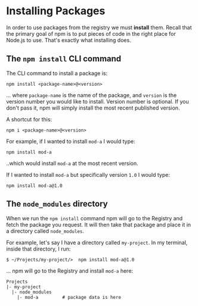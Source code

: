 # Installing Packages

In order to use packages from the registry we must **install** them.
Recall that the primary goal of npm is to put pieces of code in the
right place for Node.js to use. That's exactly what installing does.

## The `npm install` CLI command

The CLI command to install a package is:

```
npm install <package-name>@<version>
```
... where `package-name` is the name of the package, and `version`
is the version number you would like to install. Version number is 
optional. If you don't pass it, npm will simply install the most recent 
published version.

A shortcut for this:

```
npm i <package-name>@<version>
```

For example, if I wanted to install `mod-a` I would type:

```
npm install mod-a
```

..which would install `mod-a` at the most recent version.

If I wanted to install `mod-a` but specifically version `1.0` I would
type:

```
npm install mod-a@1.0
```

## The `node_modules` directory

When we run the `npm install` command npm will go to the Registry and
fetch the package you request. It will then take that package and place
it in a directory called `node_modules`.

For example, let's say I have a directory called `my-project`. In my
terminal, inside that directory, I run:

```
$ ~/Projects/my-project/>  npm install mod-a@1.0
```

... npm will go to the Registry and install `mod-a` here:

```
Projects
|- my-project
  |- node_modules
    |- mod-a         # package data is here          
```
